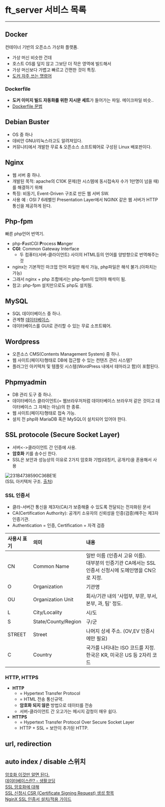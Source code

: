 # ft_server 서비스 목록 
---------------------------------------------------
## Docker
컨테이너 기반의 오픈소스 가상화 플랫폼.
* 가상 머신 비슷한 건데
* 호스트 OS를 덮지 않고 그보단 더 작은 영역에 빌드해서
* 가상 머신보다 가볍고 빠르고 간편한 것이 특징.
* [도커 자주 쓰는 명령어](도커-명령어-모음)

### Dockerfile
* **도커 이미지 빌드 자동화를 위한 지시문 세트**가 들어가는 파일. 메이크파일 비슷..
* [Dockerfile 문법](ft_server도커파일문법)

## Debian Buster
* OS 중 하나
* 데비안 GNU/리눅스라고도 알려져있다.
* 커뮤니티에서 개발한 무료 & 오픈소스 소프트웨어로 구성된 Linux 배포판이다.

## Nginx
* 웹 서버 중 하나.
* 개발된 목적: apache의 C10K 문제(한 시스템에 동시접속자 수가 1만명이 넘을 때)를 해결하기 위해
* 특징: 비동기, Event-Driven 구조로 만든 웹 서버 SW.
* 사용 예 : OSI 7 6레벨인 Presentation Layer에서 NGINX 같은 웹 서버가 HTTP 통신을 제공하게 된다.

## Php-fpm
빠른 php언어 번역기.
* php-**F**astCGI **P**rocess **M**anger
* **CGI**: Common Gateway Interface
  - 두 컴퓨터(서버-클라이언트) 사이의 HTML등의 언어를 양방향으로 번역해주는 것
* nginx는 기본적인 마크업 언어 파일만 해석 가능, php파일은 해석 불가.(아파치는 가능)
* 그래서 nginx + php 조합에서는 php-fpm이 있어야 해석이 됨.
* 참고: php-fpm 설치만으로도 php도 설치됨.

## MySQL
* SQL 데이터베이스 중 하나.
* 관계형 [데이터베이스](데이터베이스).
* 데이터베이스를 GUI로 관리할 수 있는 무료 소프트웨어.

## Wordpress
* 오픈소스 CMS(Contents Management System) 중 하나.
* 웹 사이트(페이지)형태로 DB에 접근할 수 있는 컨텐츠 관리 시스템?
* 플러그인 아키텍처 및 템플릿 시스템(WordPress 내에서 테마라고 함)이 포함된다.

## Phpmyadmin
* DB 관리 도구 중 하나.
* 데이터베이스 클라이언트(= 웹브라우저처럼 데이터베이스 브라우저 같은 것이고 데이터베이스 그 자체는 아님)의 한 종류.
* 웹 사이트(페이지)형태로 접속 가능.
* 설치 전 php와 MariaDB 혹은 MySQL이 설치되어 있어야 한다. 


## SSL protocole (Secure Socket Layer)

* 서버<->클라이언트 간 인증에 사용.
* **암호화** 키를 송수신 한다.
* SSL은 
보안과 성능상의 이유로 2가지 암호화 기법(대칭키, 공개키)을 혼용해서 사용

![231B4738590C36BE1E](https://user-images.githubusercontent.com/53321189/80220462-d671b980-867e-11ea-98ec-09e89c8163df.jpeg)
<br>(SSL 아키텍처 구조. [출처](https://12bme.tistory.com/80))

### SSL 인증서
* 클라-서버간 통신을 제3자(CA)가 보증해줄 수 있도록 전달되는 전자화된 문서
* CA(Certification Authority): 공개키 소유자의 신뢰성을 인증(검증)해주는 제3자 인증기관.
* Authentication = 인증, Certification = 자격 검증

| 사용시 표기 | 의미 | 내용 |
|:---|:---|:---|
| CN | Common Name | 일반 이름 (인증서 고유 이름).<br>대부분의 인증기관 CA에서는 SSL인증서 신청시에 도메인명을 CN으로 지정.|
| O | Organization | 기관명 |
| OU | Organization Unit | 회사/기관 내의 '사업부, 부문, 부서, 본부, 과, 팀' 정도. |
| L | City/Locality | 시/도 |
| S | State/County/Region | 구/군 |
| STREET | Street | 나머지 상세 주소. (OV,EV 인증시에만 필요) |
| C | Country | 국가를 나타내는 ISO 코드를 지정. 한국은 KR, 미국은 US 등 2자리 코드 |



### HTTP, HTTPS
* **HTTP**
  - = Hypertext Transfer Protocol
  - = HTML 전송 통신규약.
  - **암호화 되지 않은** 방법으로 데이터를 전송
  - 서버-클라이언트 간 오고가는 메시지 감청이 매우 쉽다.
* **HTTPS**
  - = Hypertext Transfer Protocol Over Secure Socket Layer
  - HTTP + SSL = 보안이 추가된 HTTP.





## url, redirection
## auto index / disable 스위치



[암호화 이것만 알면 된다.](https://www.slideshare.net/ssuser800974/ss-76664853)<br>
[데이터베이스란? - 생활코딩](https://opentutorials.org/course/195/1467)<br>
[SSL 암호화에 대해](https://12bme.tistory.com/80)<br>
[SSL 신청시 CSR (Certificate Signing Request) 생성 항목](https://www.securesign.kr/guides/kb/56)<br>
[NginX SSL 인증서 설치/적용 가이드](https://www.securesign.kr/guides/NGINX-SSL-Certificate-Install)


